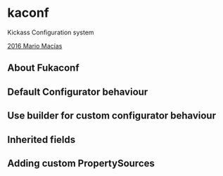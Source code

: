 # kaconf

Kickass Configuration system

[2016 Mario Macías](http://github.com/mariomac/fucoconf)

## About Fukaconf

## Default Configurator behaviour

## Use builder for custom configurator behaviour

## Inherited fields

## Adding custom PropertySources